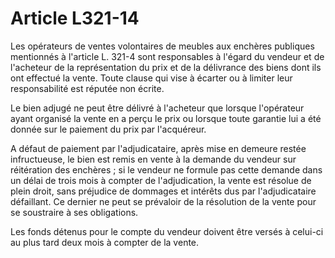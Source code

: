 # Article L321-14

Les opérateurs de ventes volontaires de meubles aux enchères publiques mentionnés à l'article L. 321-4 sont responsables à l'égard du vendeur et de l'acheteur de la représentation du prix et de la délivrance des biens dont ils ont effectué la vente. Toute clause qui vise à écarter ou à limiter leur responsabilité est réputée non écrite.

Le bien adjugé ne peut être délivré à l'acheteur que lorsque l'opérateur ayant organisé la vente en a perçu le prix ou lorsque toute garantie lui a été donnée sur le paiement du prix par l'acquéreur.

A défaut de paiement par l'adjudicataire, après mise en demeure restée infructueuse, le bien est remis en vente à la demande du vendeur sur réitération des enchères ; si le vendeur ne formule pas cette demande dans un délai de trois mois à compter de l'adjudication, la vente est résolue de plein droit, sans préjudice de dommages et intérêts dus par l'adjudicataire défaillant. Ce dernier ne peut se prévaloir de la résolution de la vente pour se soustraire à ses obligations.

Les fonds détenus pour le compte du vendeur doivent être versés à celui-ci au plus tard deux mois à compter de la vente.
